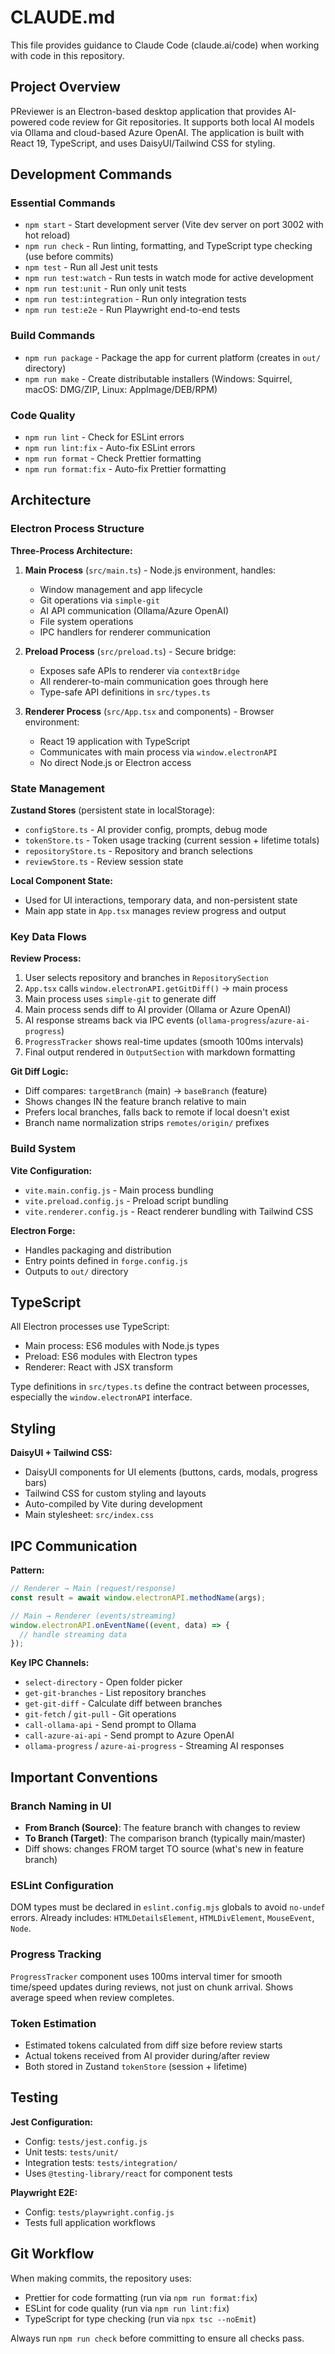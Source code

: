 # CLAUDE.md

This file provides guidance to Claude Code (claude.ai/code) when working with code in this repository.

## Project Overview

PReviewer is an Electron-based desktop application that provides AI-powered code review for Git repositories. It supports both local AI models via Ollama and cloud-based Azure OpenAI. The application is built with React 19, TypeScript, and uses DaisyUI/Tailwind CSS for styling.

## Development Commands

### Essential Commands
- `npm start` - Start development server (Vite dev server on port 3002 with hot reload)
- `npm run check` - Run linting, formatting, and TypeScript type checking (use before commits)
- `npm test` - Run all Jest unit tests
- `npm run test:watch` - Run tests in watch mode for active development
- `npm run test:unit` - Run only unit tests
- `npm run test:integration` - Run only integration tests
- `npm run test:e2e` - Run Playwright end-to-end tests

### Build Commands
- `npm run package` - Package the app for current platform (creates in `out/` directory)
- `npm run make` - Create distributable installers (Windows: Squirrel, macOS: DMG/ZIP, Linux: AppImage/DEB/RPM)

### Code Quality
- `npm run lint` - Check for ESLint errors
- `npm run lint:fix` - Auto-fix ESLint errors
- `npm run format` - Check Prettier formatting
- `npm run format:fix` - Auto-fix Prettier formatting

## Architecture

### Electron Process Structure

**Three-Process Architecture:**
1. **Main Process** (`src/main.ts`) - Node.js environment, handles:
   - Window management and app lifecycle
   - Git operations via `simple-git`
   - AI API communication (Ollama/Azure OpenAI)
   - File system operations
   - IPC handlers for renderer communication

2. **Preload Process** (`src/preload.ts`) - Secure bridge:
   - Exposes safe APIs to renderer via `contextBridge`
   - All renderer-to-main communication goes through here
   - Type-safe API definitions in `src/types.ts`

3. **Renderer Process** (`src/App.tsx` and components) - Browser environment:
   - React 19 application with TypeScript
   - Communicates with main process via `window.electronAPI`
   - No direct Node.js or Electron access

### State Management

**Zustand Stores** (persistent state in localStorage):
- `configStore.ts` - AI provider config, prompts, debug mode
- `tokenStore.ts` - Token usage tracking (current session + lifetime totals)
- `repositoryStore.ts` - Repository and branch selections
- `reviewStore.ts` - Review session state

**Local Component State:**
- Used for UI interactions, temporary data, and non-persistent state
- Main app state in `App.tsx` manages review progress and output

### Key Data Flows

**Review Process:**
1. User selects repository and branches in `RepositorySection`
2. `App.tsx` calls `window.electronAPI.getGitDiff()` → main process
3. Main process uses `simple-git` to generate diff
4. Main process sends diff to AI provider (Ollama or Azure OpenAI)
5. AI response streams back via IPC events (`ollama-progress`/`azure-ai-progress`)
6. `ProgressTracker` shows real-time updates (smooth 100ms intervals)
7. Final output rendered in `OutputSection` with markdown formatting

**Git Diff Logic:**
- Diff compares: `targetBranch` (main) → `baseBranch` (feature)
- Shows changes IN the feature branch relative to main
- Prefers local branches, falls back to remote if local doesn't exist
- Branch name normalization strips `remotes/origin/` prefixes

### Build System

**Vite Configuration:**
- `vite.main.config.js` - Main process bundling
- `vite.preload.config.js` - Preload script bundling
- `vite.renderer.config.js` - React renderer bundling with Tailwind CSS

**Electron Forge:**
- Handles packaging and distribution
- Entry points defined in `forge.config.js`
- Outputs to `out/` directory

## TypeScript

All Electron processes use TypeScript:
- Main process: ES6 modules with Node.js types
- Preload: ES6 modules with Electron types
- Renderer: React with JSX transform

Type definitions in `src/types.ts` define the contract between processes, especially the `window.electronAPI` interface.

## Styling

**DaisyUI + Tailwind CSS:**
- DaisyUI components for UI elements (buttons, cards, modals, progress bars)
- Tailwind CSS for custom styling and layouts
- Auto-compiled by Vite during development
- Main stylesheet: `src/index.css`

## IPC Communication

**Pattern:**
```typescript
// Renderer → Main (request/response)
const result = await window.electronAPI.methodName(args);

// Main → Renderer (events/streaming)
window.electronAPI.onEventName((event, data) => {
  // handle streaming data
});
```

**Key IPC Channels:**
- `select-directory` - Open folder picker
- `get-git-branches` - List repository branches
- `get-git-diff` - Calculate diff between branches
- `git-fetch` / `git-pull` - Git operations
- `call-ollama-api` - Send prompt to Ollama
- `call-azure-ai-api` - Send prompt to Azure OpenAI
- `ollama-progress` / `azure-ai-progress` - Streaming AI responses

## Important Conventions

### Branch Naming in UI
- **From Branch (Source)**: The feature branch with changes to review
- **To Branch (Target)**: The comparison branch (typically main/master)
- Diff shows: changes FROM target TO source (what's new in feature branch)

### ESLint Configuration
DOM types must be declared in `eslint.config.mjs` globals to avoid `no-undef` errors. Already includes: `HTMLDetailsElement`, `HTMLDivElement`, `MouseEvent`, `Node`.

### Progress Tracking
`ProgressTracker` component uses 100ms interval timer for smooth time/speed updates during reviews, not just on chunk arrival. Shows average speed when review completes.

### Token Estimation
- Estimated tokens calculated from diff size before review starts
- Actual tokens received from AI provider during/after review
- Both stored in Zustand `tokenStore` (session + lifetime)

## Testing

**Jest Configuration:**
- Config: `tests/jest.config.js`
- Unit tests: `tests/unit/`
- Integration tests: `tests/integration/`
- Uses `@testing-library/react` for component tests

**Playwright E2E:**
- Config: `tests/playwright.config.js`
- Tests full application workflows

## Git Workflow

When making commits, the repository uses:
- Prettier for code formatting (run via `npm run format:fix`)
- ESLint for code quality (run via `npm run lint:fix`)
- TypeScript for type checking (run via `npx tsc --noEmit`)

Always run `npm run check` before committing to ensure all checks pass.
